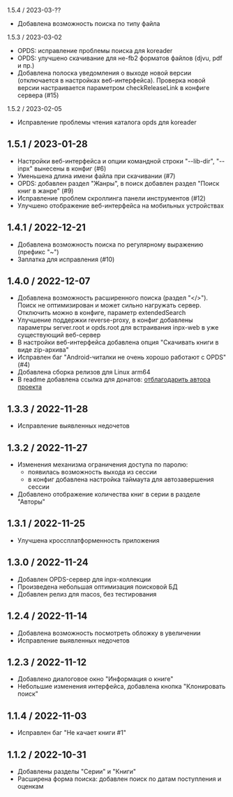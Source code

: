 1.5.4 / 2023-03-??

- Добавлена возможность поиска по типу файла

1.5.3 / 2023-03-02

- OPDS: исправление проблемы поиска для koreader
- OPDS: улучшено скачивание для не-fb2 форматов файлов (djvu, pdf и пр.)
- Добавлена полоска уведомления о выходе новой версии (отключается в настройках веб-интерфейса).
  Проверка новой версии настраивается параметром checkReleaseLink в конфиге сервера (#15)

1.5.2 / 2023-02-05

- Исправление проблемы чтения каталога opds для koreader

1.5.1 / 2023-01-28
------------------

- Настройки веб-интерфейса и опции командной строки "--lib-dir", "--inpx" вынесены в конфиг (#6)
- Уменьшена длина имени файла при скачивании (#7)
- OPDS: добавлен раздел "Жанры", в поиск добавлен раздел "Поиск книг в жанре" (#9)
- Исправление проблем скроллинга панели инструментов (#12)
- Улучшено отображение веб-интерфейса на мобильных устройствах

1.4.1 / 2022-12-21
------------------

- Добавлена возможность поиска по регулярному выражению (префикс "~")
- Заплатка для исправления (#10)

1.4.0 / 2022-12-07
------------------

- Добавлена возможность расширенного поиска (раздел "</>"). Поиск не оптимизирован и может сильно нагружать сервер.
Отключить можно в конфиге, параметр extendedSearch
- Улучшение поддержки reverse-proxy, в конфиг добавлены параметры server.root и opds.root для встраивания inpx-web в уже существующий веб-сервер
- В настройки веб-интерфейса добавлена опция "Скачивать книги в виде zip-архива"
- Исправлен баг "Android-читалки не очень хорошо работают с OPDS" (#4)
- Добавлена сборка релизов для Linux arm64
- В readme добавлена ссылка для донатов: [отблагодарить автора проекта](https://donatty.com/liberama)

1.3.3 / 2022-11-28
------------------

- Исправление выявленных недочетов

1.3.2 / 2022-11-27
------------------

- Изменения механизма ограничения доступа по паролю:
  - появилась возможность выхода из сессии
  - в конфиг добавлена настройка таймаута для автозавершения сессии
- Добавлено отображение количества книг в серии в разделе "Авторы"

1.3.1 / 2022-11-25
------------------

- Улучшена кроссплатформенность приложения

1.3.0 / 2022-11-24
------------------

- Добавлен OPDS-сервер для inpx-коллекции
- Произведена небольшая оптимизация поисковой БД
- Добавлен релиз для macos, без тестирования

1.2.4 / 2022-11-14
------------------

- Добавлена возможность посмотреть обложку в увеличении
- Исправление выявленных недочетов

1.2.3 / 2022-11-12
------------------

- Добавлено диалоговое окно "Информация о книге"
- Небольшие изменения интерфейса, добавлена кнопка "Клонировать поиск"

1.1.4 / 2022-11-03
------------------

- Исправлен баг "Не качает книги #1"

1.1.2 / 2022-10-31
------------------

- Добавлены разделы "Серии" и "Книги"
- Расширена форма поиска: добавлен поиск по датам поступления и оценкам

